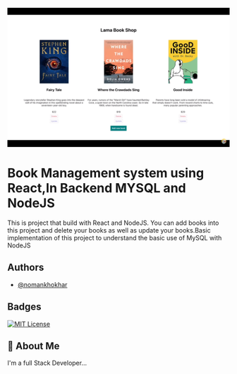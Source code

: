 ![Project Screenshot](./book.png)

# Book Management system using React,In Backend MYSQL and NodeJS

This is project that build with React and NodeJS. You can add books into this project and delete your books as well as update your books.Basic implementation of this project to understand the basic use of MySQL with NodeJS

## Authors

- [@nomankhokhar](https://www.github.com/nomankhokhar)

## Badges

[![MIT License](https://img.shields.io/badge/License-MIT-green.svg)](https://choosealicense.com/licenses/mit/)

## 🚀 About Me

I'm a full Stack Developer...